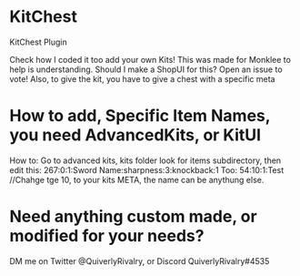 # KitChest
KitChest Plugin

Check how I coded it too add your own Kits! This was made for Monklee to help is understanding.
Should I make a ShopUI for this? Open an issue to vote!
Also, to give the kit, you have to give a chest with a specific meta

# How to add, Specific Item Names, you need AdvancedKits, or KitUI

How to:
Go to advanced kits, kits folder look for items subdirectory, then edit this:
267:0:1:Sword Name:sharpness:3:knockback:1
Too:
54:10:1:Test
//Chahge tge 10, to your kits META, the name can be anythung else.

# Need anything custom made, or modified for your needs?
DM me on Twitter @QuiverlyRivalry, or Discord QuiverlyRivalry#4535
